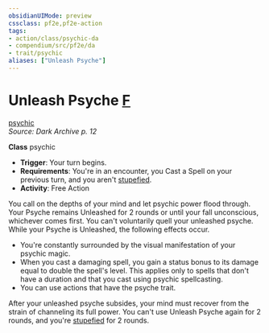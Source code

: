 ```yaml
---
obsidianUIMode: preview
cssclass: pf2e,pf2e-action
tags:
- action/class/psychic-da
- compendium/src/pf2e/da
- trait/psychic
aliases: ["Unleash Psyche"]
---
```

# Unleash Psyche [F](chapter-9-playing-the-game.md#Actions "Free Action")
[psychic](Reference/Rules/Traits/psychic-da.md "Psychic Class Trait")  
*Source: Dark Archive p. 12*  

**Class** psychic
- **Trigger**: Your turn begins.
- **Requirements**: You're in an encounter, you Cast a Spell on your previous turn, and you aren't [stupefied](conditions.md#Stupefied).
- **Activity**: Free Action

You call on the depths of your mind and let psychic power flood through. Your Psyche remains Unleashed for 2 rounds or until your fall unconscious, whichever comes first. You can't voluntarily quell your unleashed psyche. While your Psyche is Unleashed, the following effects occur.

- You're constantly surrounded by the visual manifestation of your psychic magic.
- When you cast a damaging spell, you gain a status bonus to its damage equal to double the spell's level. This applies only to spells that don't have a duration and that you cast using psychic spellcasting.
- You can use actions that have the psyche trait.

After your unleashed psyche subsides, your mind must recover from the strain of channeling its full power. You can't use Unleash Psyche again for 2 rounds, and you're [stupefied](conditions.md#Stupefied) for 2 rounds.